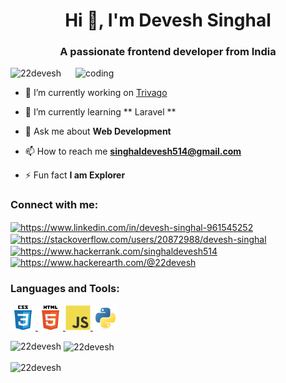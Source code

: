 <h1 align="center">Hi 👋, I'm Devesh Singhal</h1>
<h3 align="center">A passionate frontend developer from India</h3>
<img align="right" alt="coding" width="400" src="https://img.freepik.com/premium-vector/boy-is-sitting-desk-with-laptop-word-code-it_1177960-38389.jpg"
<p align="left"> <img src="https://komarev.com/ghpvc/?username=22devesh&label=Profile%20views&color=0e75b6&style=flat" alt="22devesh" /> </p>


- 🔭 I’m currently working on [Trivago](https://22devesh.github.io/Trivago_KOC08_CipherSchools/)

- 🌱 I’m currently learning ** Laravel **

- 💬 Ask me about **Web Development**

- 📫 How to reach me **singhaldevesh514@gmail.com**

- ⚡ Fun fact **I am Explorer**

<h3 align="left">Connect with me:</h3>
<p align="left">
<a href="https://linkedin.com/in/https://www.linkedin.com/in/devesh-singhal-961545252" target="blank"><img align="center" src="https://raw.githubusercontent.com/rahuldkjain/github-profile-readme-generator/master/src/images/icons/Social/linked-in-alt.svg" alt="https://www.linkedin.com/in/devesh-singhal-961545252" height="30" width="40" /></a>
<a href="https://stackoverflow.com/users/https://stackoverflow.com/users/20872988/devesh-singhal" target="blank"><img align="center" src="https://raw.githubusercontent.com/rahuldkjain/github-profile-readme-generator/master/src/images/icons/Social/stack-overflow.svg" alt="https://stackoverflow.com/users/20872988/devesh-singhal" height="30" width="40" /></a>
<a href="https://www.hackerrank.com/https://www.hackerrank.com/singhaldevesh514" target="blank"><img align="center" src="https://raw.githubusercontent.com/rahuldkjain/github-profile-readme-generator/master/src/images/icons/Social/hackerrank.svg" alt="https://www.hackerrank.com/singhaldevesh514" height="30" width="40" /></a>
<a href="https://www.hackerearth.com/https://www.hackerearth.com/@22devesh" target="blank"><img align="center" src="https://raw.githubusercontent.com/rahuldkjain/github-profile-readme-generator/master/src/images/icons/Social/hackerearth.svg" alt="https://www.hackerearth.com/@22devesh" height="30" width="40" /></a>
</p>

<h3 align="left">Languages and Tools:</h3>
<p align="left"> <a href="https://www.w3schools.com/css/" target="_blank" rel="noreferrer"> <img src="https://raw.githubusercontent.com/devicons/devicon/master/icons/css3/css3-original-wordmark.svg" alt="css3" width="40" height="40"/> </a> <a href="https://www.w3.org/html/" target="_blank" rel="noreferrer"> <img src="https://raw.githubusercontent.com/devicons/devicon/master/icons/html5/html5-original-wordmark.svg" alt="html5" width="40" height="40"/> </a> <a href="https://developer.mozilla.org/en-US/docs/Web/JavaScript" target="_blank" rel="noreferrer"> <img src="https://raw.githubusercontent.com/devicons/devicon/master/icons/javascript/javascript-original.svg" alt="javascript" width="40" height="40"/> </a> <a href="https://www.python.org" target="_blank" rel="noreferrer"> <img src="https://raw.githubusercontent.com/devicons/devicon/master/icons/python/python-original.svg" alt="python" width="40" height="40"/> </a> </p>

<p><img align="left" src="https://github-readme-stats.vercel.app/api/top-langs?username=22devesh&show_icons=true&locale=en&layout=compact" alt="22devesh" /></p>

<p>&nbsp;<img align="center" src="https://github-readme-stats.vercel.app/api?username=22devesh&show_icons=true&locale=en" alt="22devesh" /></p>

<p><img align="center" src="https://github-readme-streak-stats.herokuapp.com/?user=22devesh&" alt="22devesh" /></p>

